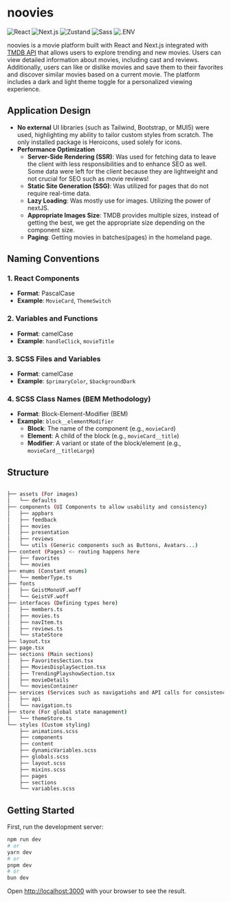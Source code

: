 # noovies
![React](https://img.shields.io/badge/react-61DAFB.svg?style=for-the-badge&logo=react&logoColor=white)
![Next.js](https://img.shields.io/badge/next.js-000000?style=for-the-badge&logo=nextdotjs&logoColor=white)
![Zustand](https://img.shields.io/badge/zustand-000000?style=for-the-badge&logo=zustand&logoColor=white)
![Sass](https://img.shields.io/badge/sass-CC6699?style=for-the-badge&logo=sass&logoColor=white)
![.ENV](https://img.shields.io/badge/dotenv-ECD53F.svg?style=for-the-badge&logo=dotenv&logoColor=white)

noovies is a movie platform built with React and Next.js integrated with [TMDB API](https://www.themoviedb.org/documentation/api) that allows users to explore trending and new movies. Users can view detailed information about movies, including cast and reviews. Additionally, users can like or dislike movies and save them to their favorites and discover similar movies based on a current movie. The platform includes a dark and light theme toggle for a personalized viewing experience.

## Application Design
- **No external** UI libraries (such as Tailwind, Bootstrap, or MUI5) were used, highlighting my ability to tailor custom styles from scratch. The only installed package is Heroicons, used solely for icons.
- **Performance Optimization**
     - **Server-Side Rendering (SSR)**: Was used for fetching data to leave the client with less responsibilities and to enhance SEO as well. Some data were left for the client because they are lightweight and not crucial for SEO such as movie reviews!
     - **Static Site Generation (SSG)**: Was utilized for pages that do not require real-time data.
     - **Lazy Loading**: Was mostly use for images. Utilizing the power of nextJS.
     - **Appropriate Images Size**: TMDB provides multiple sizes, instead of getting the best, we get the appropriate size depending on the component size.
     - **Paging**: Getting movies in batches(pages) in the homeland page.
     

## Naming Conventions

### 1. React Components
   - **Format**: PascalCase
   - **Example**: `MovieCard`, `ThemeSwitch`

### 2. Variables and Functions
   - **Format**: camelCase
   - **Example**: `handleClick`, `movieTitle`

### 3. SCSS Files and Variables
   - **Format**: camelCase
   - **Example**: `$primaryColor`, `$backgroundDark`

### 4. SCSS Class Names (BEM Methodology)
   - **Format**: Block-Element-Modifier (BEM)
   - **Example**: `block__elementModifier`
     - **Block**: The name of the component (e.g., `movieCard`)
     - **Element**: A child of the block (e.g., `movieCard__title`)
     - **Modifier**: A variant or state of the block/element (e.g., `movieCard__titleLarge`)

## Structure 
```bash

├── assets (For images)
│   └── defaults
├── components (UI Components to allow usability and consistency)
│   ├── appbars
│   ├── feedback
│   ├── movies
│   ├── presentation
│   ├── reviews
│   └── utils (Generic components such as Buttons, Avatars...)
├── content (Pages) <- routing happens here
│   ├── favorites
│   └── movies
├── enums (Constant enums)
│   └── memberType.ts
├── fonts
│   ├── GeistMonoVF.woff
│   └── GeistVF.woff
├── interfaces (Defining types here)
│   ├── members.ts
│   ├── movies.ts
│   ├── navItem.ts
│   ├── reviews.ts
│   └── stateStore
├── layout.tsx
├── page.tsx
├── sections (Main sections)
│   ├── FavoritesSection.tsx
│   ├── MoviesDisplaySection.tsx
│   ├── TrendingPlayshowSection.tsx
│   ├── movieDetails
│   └── moviesContainer
├── services (Services such as navigatiohs and API calls for consistency and reusability)
│   ├── api
│   └── navigation.ts
├── store (For global state management)
│   └── themeStore.ts
└── styles (Custom styling)
    ├── animations.scss
    ├── components
    ├── content
    ├── dynamicVariables.scss
    ├── globals.scss
    ├── layout.scss
    ├── mixins.scss
    ├── pages
    ├── sections
    └── variables.scss
```
## Getting Started
First, run the development server:

```bash
npm run dev
# or
yarn dev
# or
pnpm dev
# or
bun dev
```

Open [http://localhost:3000](http://localhost:3000) with your browser to see the result.



